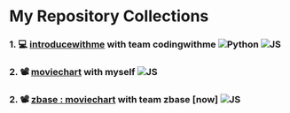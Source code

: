
# My Repository Collections

### 1. 💻 [introducewithme](https://github.com/verdantjuly/codingwithme) with team codingwithme  ![Python](https://i.postimg.cc/m2MZxMpT/python-logo-only.png) ![JS](https://i.postimg.cc/fR98fWb2/2023-05-22-11-55-16.png)
### 2. 📽️ [moviechart](https://github.com/verdantjuly/moviechart) with myself ![JS](https://i.postimg.cc/fR98fWb2/2023-05-22-11-55-16.png)
### 2. 📽️ [zbase : moviechart](https://github.com/verdantjuly/zbase) with team zbase [now]  ![JS](https://i.postimg.cc/fR98fWb2/2023-05-22-11-55-16.png)











